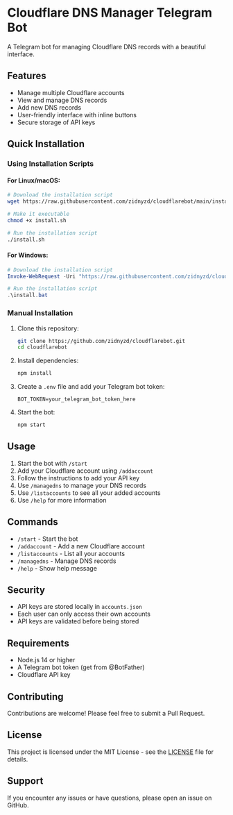 # Cloudflare DNS Manager Telegram Bot

A Telegram bot for managing Cloudflare DNS records with a beautiful interface.

## Features

- Manage multiple Cloudflare accounts
- View and manage DNS records
- Add new DNS records
- User-friendly interface with inline buttons
- Secure storage of API keys

## Quick Installation

### Using Installation Scripts

#### For Linux/macOS:
```bash
# Download the installation script
wget https://raw.githubusercontent.com/zidnyzd/cloudflarebot/main/install.sh

# Make it executable
chmod +x install.sh

# Run the installation script
./install.sh
```

#### For Windows:
```powershell
# Download the installation script
Invoke-WebRequest -Uri "https://raw.githubusercontent.com/zidnyzd/cloudflarebot/main/install.bat" -OutFile "install.bat"

# Run the installation script
.\install.bat
```

### Manual Installation

1. Clone this repository:
   ```bash
   git clone https://github.com/zidnyzd/cloudflarebot.git
   cd cloudflarebot
   ```

2. Install dependencies:
   ```bash
   npm install
   ```

3. Create a `.env` file and add your Telegram bot token:
   ```
   BOT_TOKEN=your_telegram_bot_token_here
   ```

4. Start the bot:
   ```bash
   npm start
   ```

## Usage

1. Start the bot with `/start`
2. Add your Cloudflare account using `/addaccount`
3. Follow the instructions to add your API key
4. Use `/managedns` to manage your DNS records
5. Use `/listaccounts` to see all your added accounts
6. Use `/help` for more information

## Commands

- `/start` - Start the bot
- `/addaccount` - Add a new Cloudflare account
- `/listaccounts` - List all your accounts
- `/managedns` - Manage DNS records
- `/help` - Show help message

## Security

- API keys are stored locally in `accounts.json`
- Each user can only access their own accounts
- API keys are validated before being stored

## Requirements

- Node.js 14 or higher
- A Telegram bot token (get from @BotFather)
- Cloudflare API key

## Contributing

Contributions are welcome! Please feel free to submit a Pull Request.

## License

This project is licensed under the MIT License - see the [LICENSE](LICENSE) file for details.

## Support

If you encounter any issues or have questions, please open an issue on GitHub. 